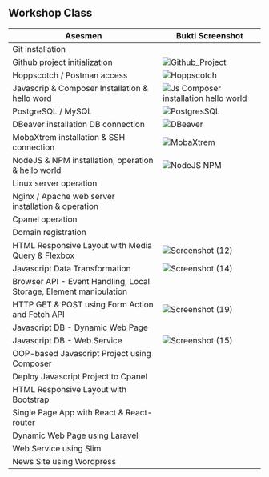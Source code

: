 ## Workshop Class

Asesmen| Bukti Screenshot
---|---
Git installation | 
Github project initialization | ![Github_Project](https://user-images.githubusercontent.com/112858041/209049447-52c21694-84e5-4e69-bec8-9d3ba4a6ee1f.png)
Hoppscotch / Postman access | ![Hoppscotch](https://user-images.githubusercontent.com/112858041/209047255-c26c428e-d4dd-450d-99ed-a1ef336e1873.png)
Javascrip & Composer Installation & hello word | ![Js   Composer installation   hello world](https://user-images.githubusercontent.com/112858041/209973861-21084069-5190-4d8e-acdd-a86e761ed190.png)
PostgreSQL / MySQL | ![PostgresSQL](https://user-images.githubusercontent.com/112858041/209044606-d1c6ed1c-f5bf-4e18-918a-277ac092ebd2.png)
DBeaver installation DB connection | ![DBeaver](https://user-images.githubusercontent.com/112858041/209045635-34f07919-ad1d-4c28-b3d7-a45629161f57.png)
MobaXtrem installation & SSH connection | ![MobaXtrem](https://user-images.githubusercontent.com/112858041/209047972-1c67ed9f-15f7-46dc-9c8a-ee560f4d9ca0.png)
NodeJS & NPM installation, operation & hello world | ![NodeJS NPM](https://user-images.githubusercontent.com/112858041/209049231-7e50cb70-b568-4a4e-bef0-5d90d2bbcb3b.png)
Linux server operation |
Nginx / Apache web server installation & operation |
Cpanel operation |
Domain registration |
HTML Responsive Layout with Media Query & Flexbox | ![Screenshot (12)](https://user-images.githubusercontent.com/112858041/209974819-337f6901-e516-4301-97c6-f8a04255446b.png)
Javascript Data Transformation | ![Screenshot (14)](https://user-images.githubusercontent.com/112858041/209975847-adb0ae22-79d4-442f-a035-d380a03fcd39.png)
Browser API - Event Handling, Local Storage, Element manipulation |
HTTP GET & POST using Form Action and Fetch API | ![Screenshot (19)](https://user-images.githubusercontent.com/112858041/209980644-3ca346fc-c7f2-450c-94c6-7b8466464506.png)
Javascript DB - Dynamic Web Page |
Javascript DB - Web Service | ![Screenshot (15)](https://user-images.githubusercontent.com/112858041/209976765-e540d5bd-5974-4c41-9d58-832a64f1028a.png)
OOP-based Javascript Project using Composer |
Deploy Javascript Project to Cpanel |
HTML Responsive Layout with Bootstrap |
Single Page App with React & React-router |
Dynamic Web Page using Laravel |
Web Service using Slim |
News Site using Wordpress |
